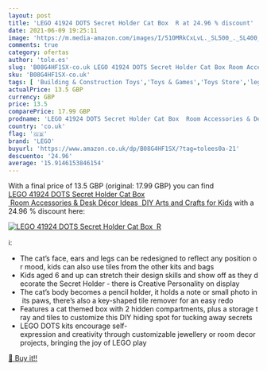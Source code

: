 ```yaml
---
layout: post
title: 'LEGO 41924 DOTS Secret Holder Cat Box  R at 24.96 % discount'
date: 2021-06-09 19:25:11
image: 'https://m.media-amazon.com/images/I/51OMRkCxLvL._SL500_._SL400_.jpg'
comments: true
category: ofertas
author: 'tole.es'
slug: 'B08G4HF1SX-co.uk LEGO 41924 DOTS Secret Holder Cat Box Room Accessories...'
sku: 'B08G4HF1SX-co.uk'
tags: [ 'Building & Construction Toys','Toys & Games','Toys Store','lego', ]
actualPrice: 13.5 GBP
currency: GBP
price: 13.5
comparePrice: 17.99 GBP
prodname: 'LEGO 41924 DOTS Secret Holder Cat Box  Room Accessories & Desk Décor Ideas  DIY Arts and Crafts for Kids'
country: 'co.uk'
flag: '🇬🇧'
brand: 'LEGO'
buyurl: 'https://www.amazon.co.uk/dp/B08G4HF1SX/?tag=tolees0a-21'
descuento: '24.96'
average: '15.9146153846154'
---
```


With a final price of 13.5 GBP (original: 17.99 GBP) you can find [LEGO 41924 DOTS Secret Holder Cat Box  Room Accessories & Desk Décor Ideas  DIY Arts and Crafts for Kids](https://www.amazon.co.uk/dp/B08G4HF1SX/?tag=tolees0a-21) with a  24.96 % discount here:

[![LEGO 41924 DOTS Secret Holder Cat Box  R](https://m.media-amazon.com/images/I/51OMRkCxLvL._SL500_._SL400_.jpg)](https://www.amazon.co.uk/dp/B08G4HF1SX/?tag=tolees0a-21)

ℹ️:

- The cat’s face, ears and legs can be redesigned to reflect any position or mood, kids can also use tiles from the other kits and bags
- Kids aged 6 and up can stretch their design skills and show off as they decorate the Secret Holder - there is Creative Personality on display
- The cat’s body becomes a pencil holder, it holds a note or small photo in its paws, there’s also a key-shaped tile remover for an easy redo
- Features a cat themed box with 2 hidden compartments, plus a storage tray and tiles to customize this DIY hiding spot for tucking away secrets
- LEGO DOTS kits encourage self-expression and creativity through customizable jewellery or room decor projects, bringing the joy of LEGO play

[🛒 Buy it!!](https://www.amazon.co.uk/dp/B08G4HF1SX/?tag=tolees0a-21)
